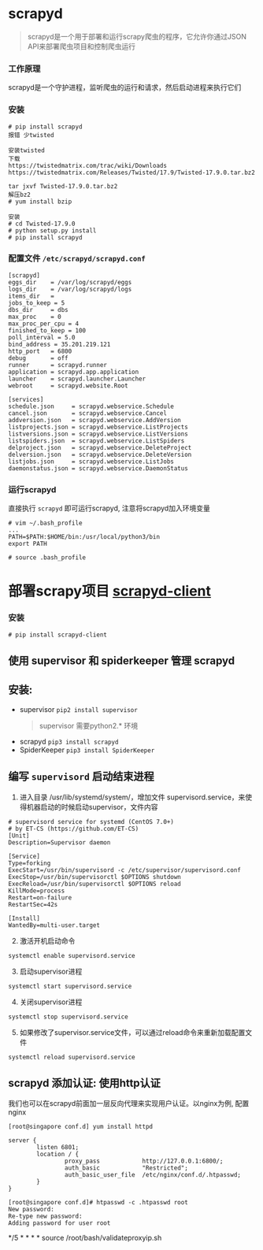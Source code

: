 # scrapyd
> scrapyd是一个用于部署和运行scrapy爬虫的程序，它允许你通过JSON API来部署爬虫项目和控制爬虫运行


### 工作原理

scrapyd是一个守护进程，监听爬虫的运行和请求，然后启动进程来执行它们


### 安装

```
# pip install scrapyd
报错 少twisted

安装twisted
下载
https://twistedmatrix.com/trac/wiki/Downloads
https://twistedmatrix.com/Releases/Twisted/17.9/Twisted-17.9.0.tar.bz2

tar jxvf Twisted-17.9.0.tar.bz2
解压bz2
# yum install bzip

安装
# cd Twisted-17.9.0
# python setup.py install
# pip install scrapyd
```


### 配置文件 `/etc/scrapyd/scrapyd.conf`

```
[scrapyd]
eggs_dir    = /var/log/scrapyd/eggs
logs_dir    = /var/log/scrapyd/logs
items_dir   =
jobs_to_keep = 5
dbs_dir     = dbs
max_proc    = 0
max_proc_per_cpu = 4
finished_to_keep = 100
poll_interval = 5.0
bind_address = 35.201.219.121
http_port   = 6800
debug       = off
runner      = scrapyd.runner
application = scrapyd.app.application
launcher    = scrapyd.launcher.Launcher
webroot     = scrapyd.website.Root

[services]
schedule.json     = scrapyd.webservice.Schedule
cancel.json       = scrapyd.webservice.Cancel
addversion.json   = scrapyd.webservice.AddVersion
listprojects.json = scrapyd.webservice.ListProjects
listversions.json = scrapyd.webservice.ListVersions
listspiders.json  = scrapyd.webservice.ListSpiders
delproject.json   = scrapyd.webservice.DeleteProject
delversion.json   = scrapyd.webservice.DeleteVersion
listjobs.json     = scrapyd.webservice.ListJobs
daemonstatus.json = scrapyd.webservice.DaemonStatus
```

### 运行scrapyd

直接执行 `scrapyd` 即可运行scrapyd, 注意将scrapyd加入环境变量
```
# vim ~/.bash_profile
...
PATH=$PATH:$HOME/bin:/usr/local/python3/bin
export PATH

# source .bash_profile
```

# 部署scrapy项目 [scrapyd-client](https://scrapyd.readthedocs.io/en/stable/)

### 安装

```
# pip install scrapyd-client
```


## 使用 supervisor 和 spiderkeeper 管理 scrapyd

## 安装:
- supervisor `pip2 install supervisor`
    > supervisor 需要python2.* 环境
- scrapyd `pip3 install scrapyd`
- SpiderKeeper `pip3 install SpiderKeeper`



## 编写 `supervisord` 启动结束进程

1. 进入目录 /usr/lib/systemd/system/，增加文件 supervisord.service，来使得机器启动的时候启动supervisor，文件内容
```
# supervisord service for systemd (CentOS 7.0+)
# by ET-CS (https://github.com/ET-CS)
[Unit]
Description=Supervisor daemon

[Service]
Type=forking
ExecStart=/usr/bin/supervisord -c /etc/supervisor/supervisord.conf
ExecStop=/usr/bin/supervisorctl $OPTIONS shutdown
ExecReload=/usr/bin/supervisorctl $OPTIONS reload
KillMode=process
Restart=on-failure
RestartSec=42s

[Install]
WantedBy=multi-user.target
```

2. 激活开机启动命令
```
systemctl enable supervisord.service
```

3. 启动supervisor进程
```
systemctl start supervisord.service
```

4. 关闭supervisor进程
```
systemctl stop supervisord.service
```

5. 如果修改了supervisor.service文件，可以通过reload命令来重新加载配置文件
```
systemctl reload supervisord.service
```

## scrapyd 添加认证: 使用http认证

我们也可以在scrapyd前面加一层反向代理来实现用户认证。以nginx为例, 配置nginx

```
[root@singapore conf.d] yum install httpd

server {
        listen 6801;
        location / {
                proxy_pass            http://127.0.0.1:6800/;
                auth_basic            "Restricted";
                auth_basic_user_file  /etc/nginx/conf.d/.htpasswd;
        }
}

[root@singapore conf.d]# htpasswd -c .htpasswd root
New password:
Re-type new password:
Adding password for user root
```

*/5 * * * * source /root/bash/validateproxyip.sh
